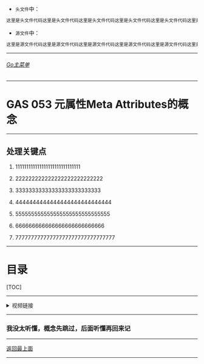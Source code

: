 

+ `头文件`中：
```cpp
这里是头文件代码这里是头文件代码这里是头文件代码这里是头文件代码这里是头文件代码这里是头文件代码
```

+ `源文件`中：
```cpp
这里是源文件代码这里是源文件代码这里是源文件代码这里是源文件代码这里是源文件代码这里是源文件代码
```


___________________________________________________________________________________________
###### [Go主菜单](../MainMenu.md)
___________________________________________________________________________________________

# GAS 053 元属性Meta Attributes的概念

___________________________________________________________________________________________

## 处理关键点

1. 111111111111111111111111111111

2. 222222222222222222222222222

3. 33333333333333333333333333

4. 4444444444444444444444444444

5. 555555555555555555555555555555

6. 666666666666666666666666666

7. 77777777777777777777777777777777

___________________________________________________________________________________________

# 目录


[TOC]


___________________________________________________________________________________________

<details>
<summary>视频链接</summary>
[元属性Meta Attributes视频链接]([1. Meta Attributes_哔哩哔哩_bilibili](https://www.bilibili.com/video/BV1JD421E7yC?p=130&vd_source=9e1e64122d802b4f7ab37bd325a89e6c))

</details>

___________________________________________________________________________________________

### 我没太听懂，概念先跳过，后面听懂再回来记


















___________________________________________________________________________________________

[返回最上面](#Go主菜单)

___________________________________________________________________________________________